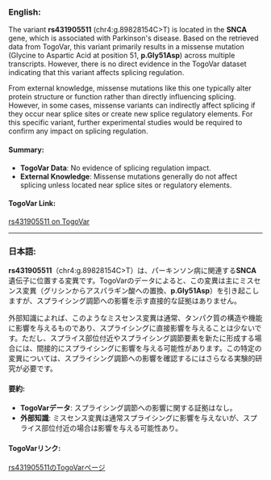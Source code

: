 ### English:
The variant **rs431905511** (chr4:g.89828154C>T) is located in the **SNCA** gene, which is associated with Parkinson's disease. Based on the retrieved data from TogoVar, this variant primarily results in a missense mutation (Glycine to Aspartic Acid at position 51, **p.Gly51Asp**) across multiple transcripts. However, there is no direct evidence in the TogoVar dataset indicating that this variant affects splicing regulation.

From external knowledge, missense mutations like this one typically alter protein structure or function rather than directly influencing splicing. However, in some cases, missense variants can indirectly affect splicing if they occur near splice sites or create new splice regulatory elements. For this specific variant, further experimental studies would be required to confirm any impact on splicing regulation.

#### Summary:
- **TogoVar Data**: No evidence of splicing regulation impact.
- **External Knowledge**: Missense mutations generally do not affect splicing unless located near splice sites or regulatory elements.

#### TogoVar Link:
[rs431905511 on TogoVar](https://togovar.org/variant/rs431905511)

---

### 日本語:
**rs431905511**（chr4:g.89828154C>T）は、パーキンソン病に関連する**SNCA**遺伝子に位置する変異です。TogoVarのデータによると、この変異は主にミスセンス変異（グリシンからアスパラギン酸への置換、**p.Gly51Asp**）を引き起こしますが、スプライシング調節への影響を示す直接的な証拠はありません。

外部知識によれば、このようなミスセンス変異は通常、タンパク質の構造や機能に影響を与えるものであり、スプライシングに直接影響を与えることは少ないです。ただし、スプライス部位付近やスプライシング調節要素を新たに形成する場合には、間接的にスプライシングに影響を与える可能性があります。この特定の変異については、スプライシング調節への影響を確認するにはさらなる実験的研究が必要です。

#### 要約:
- **TogoVarデータ**: スプライシング調節への影響に関する証拠はなし。
- **外部知識**: ミスセンス変異は通常スプライシングに影響を与えないが、スプライス部位付近の場合は影響を与える可能性あり。

#### TogoVarリンク:
[rs431905511のTogoVarページ](https://togovar.org/variant/rs431905511)